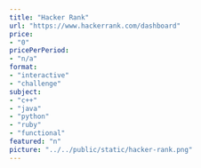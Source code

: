 ```yaml
---
title: "Hacker Rank"
url: "https://www.hackerrank.com/dashboard"
price: 
- "0"
pricePerPeriod: 
- "n/a"
format: 
- "interactive"
- "challenge"
subject: 
- "c++"
- "java"
- "python"
- "ruby"
- "functional"
featured: "n"
picture: "../../public/static/hacker-rank.png"
---
```

